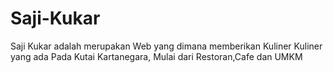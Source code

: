# Saji-Kukar
Saji Kukar adalah merupakan Web yang dimana memberikan Kuliner Kuliner yang ada Pada Kutai Kartanegara, Mulai dari Restoran,Cafe dan UMKM
